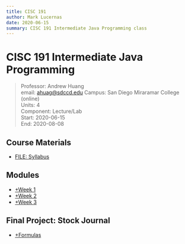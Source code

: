 ```yaml
---
title: CISC 191
author: Mark Lucernas
date: 2020-06-15
summary: CISC 191 Intermediate Java Programming class
---
```


# CISC 191 Intermediate Java Programming
> Professor: Andrew Huang<br>
> email: ahuag@sdccd.edu
> Campus: San Diego Miraramar College (online)<br>
> Units: 4<br>
> Component: Lecture/Lab<br>
> Start: 2020-06-15<br>
> End: 2020-08-08<br>


## Course Materials

  - [FILE: Syllabus](file:../../../files/summer-2020/CISC-191/syllabus.pdf)


## Modules

  - [+Week 1](modules/week-1/index)
  - [+Week 2](modules/week-2/index)
  - [+Week 3](modules/week-3/index)


## Final Project: Stock Journal

  - [+Formulas](final-project/formulas)
